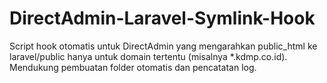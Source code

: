 # DirectAdmin-Laravel-Symlink-Hook
Script hook otomatis untuk DirectAdmin yang mengarahkan public_html ke laravel/public hanya untuk domain tertentu (misalnya *.kdmp.co.id). Mendukung pembuatan folder otomatis dan pencatatan log.
